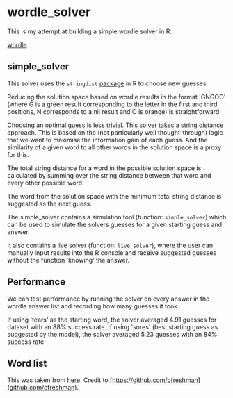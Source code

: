 # wordle_solver

This is my attempt at building a simple wordle solver in R.

[wordle](https://www.powerlanguage.co.uk/wordle/)

## simple_solver

This solver uses the `stringdist` [package](https://cran.r-project.org/web/packages/stringdist/stringdist.pdf) in R to choose new guesses. 

Reducing the solution space based on wordle results in the format 'GNGOO' (where G is a green result corresponding to the letter in the first and third positions, N corresponds to a nil result and O is orange) is straightforward.

Choosing an optimal guess is less trivial. This solver takes a string distance approach. This is based on the (not particularly well thought-through) logic that we want to maximise the information gain of each guess. And the similarity of a given word to all other words in the solution space is a proxy for this. 

The total string distance for a word in the possible solution space is calculated by summing over the string distance between that word and every other possible word.

The word from the solution space with the minimum total string distance is suggested as the next guess.

The simple_solver contains a simulation tool (function: `simple_solver`) which can be used to simulate the solvers guesses for a given starting guess and answer. 

It also contains a live solver (function: `live_solver`), where the user can manually input results into the R console and receive suggested guesses without the function 'knowing' the answer.

## Performance

We can test performance by running the solver on every answer in the wordle answer list and recording how many guesses it took.

If using 'tears' as the starting word, the solver averaged 4.91 guesses for dataset with an 88% success rate. 
If using 'sores' (best starting guess as suggested by the model), the solver averaged 5.23 guesses with an 84% success rate.

## Word list

This was taken from [here](https://gist.github.com/cfreshman). Credit to [https://github.com/cfreshman](github.com/cfreshman).
